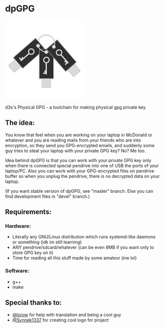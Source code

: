 # dpGPG
![picture](media/logo/logolq.png)

d3s's Physical GPG - a toolchain for making physical gpg private key

## The idea:
You know that feel when you are working on your laptop in McDonald or whatever and you are reading mails from your friends who are into encryption, so they send you GPG-encrypted emails, and suddenly some guy tries to steal your laptop with your private GPG key? No? Me too.

Idea behind dpGPG is that you can work with your private GPG key only when there is connected special pendrive into one of USB the ports of your laptop/PC. Also you can work with your GPG-encrypted files on pendrive buffer so when you unplug the pendrive, there is no decrypted data on your laptop.

(If you want stable version of dpGPG, see "master" branch. Else you can find development files in "devel" branch.)

## Requirements:
### Hardware:
- Literally any GNU/Linux distribution which runs systemd-like daemons or something (idk im still learning)
- ANY pendrive/sdcard/whatever (can be even 8MB if you want only to store GPG key on it)
- Time for reading all this stuff made by some amateur (me lol)

### Software:
- g++
- make

## Special thanks to:
- [@lorow](https://github.com/lorow) for help with translation and being a cool guy
- [@Synnek1337](https://github.com/SynneK1337) for creating cool logo for project
